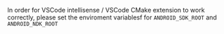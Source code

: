 In order for VSCode intellisense / VSCode CMake extension to work correctly,
please set the enviroment variablesf for `ANDROID_SDK_ROOT` and `ANDROID_NDK_ROOT`